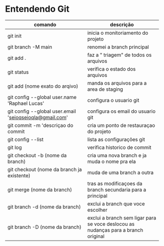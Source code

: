 # Entendendo Git

|comando|descrição|
|-|-|
|git init |inicia o monitoriamento do projeto|
|git branch -M main| renomei a branch principal|
|git add .| faz a " triagem" de todos os arquivos|
|git status| verifica o estado dos arquivos|
|git add (nome exato do arqivo)| manda os arquivos para a area de staging
|git config --global user.name 'Raphael Lucas'| configura o usuario git|
|git config --global user.email 'seioqseioqla@gmail.com'| configura os email do usuario git|
|git commit -m  'descriçao do commit| cria um ponto de restauraçao do projeto|
|git config --list | lista as configurações git|
|git log|verifica historico de commit|
|git checkout -b (nome da branch)|cria uma nova branch e ja muda o nome pra ela|
|git checkout (nome da branch ja existente)|muda de uma branch a outra|
|git merge (nome da branch)| tras as modificaçoes da branch secundaria para a principal|
|git branch -d (nome da branch)| exclui a branch que voce escolher|
|git branch -D (nome da branch)| exclui a branch sem ligar para se voce deslocou as nudanças para a branch original|
